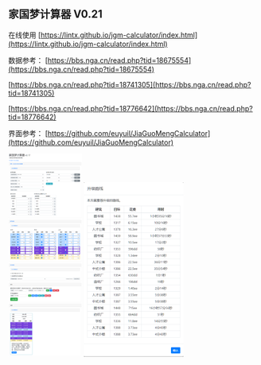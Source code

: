 ## 家国梦计算器 V0.21

在线使用
[https://lintx.github.io/jgm-calculator/index.html](https://lintx.github.io/jgm-calculator/index.html)

数据参考：
[https://bbs.nga.cn/read.php?tid=18675554](https://bbs.nga.cn/read.php?tid=18675554)

[https://bbs.nga.cn/read.php?tid=18741305](https://bbs.nga.cn/read.php?tid=18741305)

[https://bbs.nga.cn/read.php?tid=18776642](https://bbs.nga.cn/read.php?tid=18776642)

界面参考：
[https://github.com/euyuil/JiaGuoMengCalculator](https://github.com/euyuil/JiaGuoMengCalculator)

<img src="./screenshot/screenshot.png" style="zoom:40%" />
<img src="./screenshot/screenshot1.png" style="zoom:40%" />